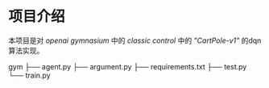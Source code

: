 # 项目介绍
本项目是对 *openai gymnasium* 中的 *classic control* 中的 *"CartPole-v1"* 的dqn算法实现。


gym
├── agent.py
├── argument.py
├── requirements.txt
├── test.py
└── train.py
<!--stackedit_data:
eyJoaXN0b3J5IjpbLTE0Nzk2NjM1NDAsLTE3ODUxMzI1MDQsMT
QxNjA5NjQwOSwxMzU3MTExMjAzLDExNjQ1NDM3NzRdfQ==
-->